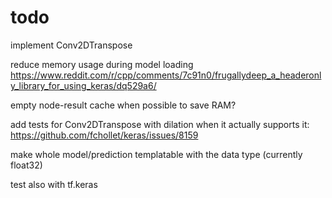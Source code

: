 # todo

implement Conv2DTranspose

reduce memory usage during model loading
https://www.reddit.com/r/cpp/comments/7c91n0/frugallydeep_a_headeronly_library_for_using_keras/dq529a6/

empty node-result cache when possible to save RAM?

add tests for Conv2DTranspose with dilation when it actually supports it: https://github.com/fchollet/keras/issues/8159

make whole model/prediction templatable with the data type (currently float32)

test also with tf.keras